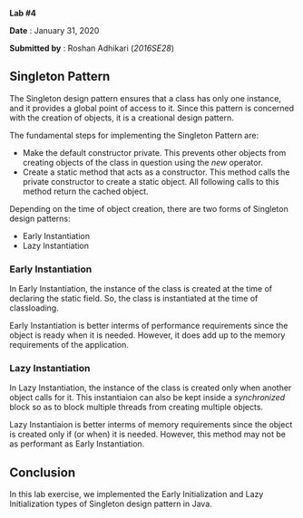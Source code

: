 **Lab #4**

**Date** : January 31, 2020

**Submitted by** : Roshan Adhikari (_2016SE28_)

## Singleton Pattern
The Singleton design pattern ensures that a class has only one instance, and it provides a global point of access to it. Since this pattern is concerned with the creation of objects, it is a creational design pattern.

The fundamental steps for implementing the Singleton Pattern are:
* Make the default constructor private. This prevents other objects from creating objects of the class in question using the _new_ operator.
* Create a static method that acts as a constructor. This method calls the private constructor to create a static object. All following calls to this method return the cached object.

Depending on the time of object creation, there are two forms of Singleton design patterns:
* Early Instantiation
* Lazy Instantiation

### Early Instantiation
In Early Instantiation, the instance of the class is created at the time of declaring the static field. So, the class is instantiated at the time of classloading.

Early Instantiation is better interms of performance requirements since the object is ready when it is needed. However, it does add up to the memory requirements of the application.

### Lazy Instantiation
In Lazy Instantiation, the instance of the class is created only when another object calls for it. This instantiaion can also be kept inside a _synchronized_ block so as to block multiple threads from creating multiple objects.

Lazy Instantiaion is better interms of memory requirements since the object is created only if (or when) it is needed. However, this method may not be as performant as Early Instantiation.

## Conclusion

In this lab exercise, we implemented the Early Initialization and Lazy Initialization types of Singleton design pattern in Java.
